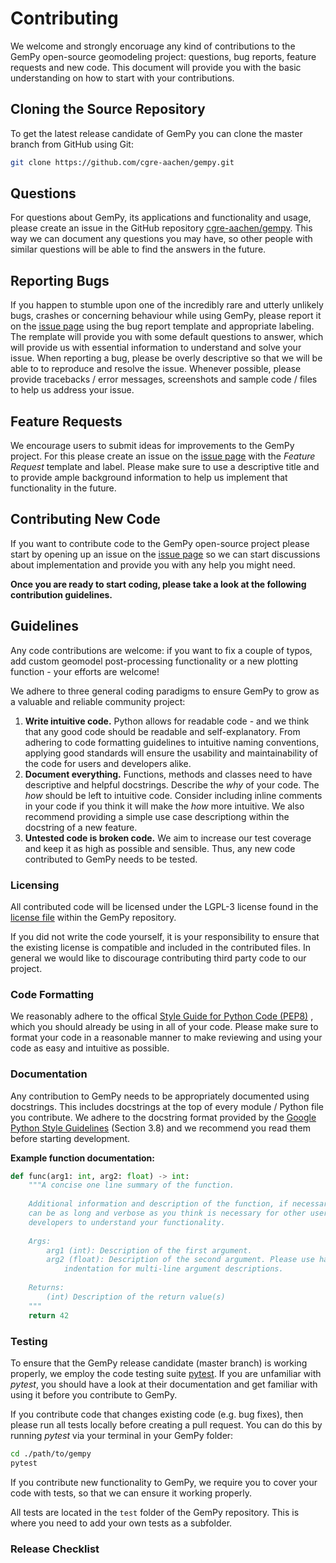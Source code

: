 # Contributing

We welcome and strongly encoruage any kind of contributions to the GemPy 
open-source geomodeling project: questions, bug reports, feature requests and
new code. This document will provide you with the basic understanding on how 
to start with your contributions.

## Cloning the Source Repository

To get the latest release candidate of GemPy you can clone the master branch
from GitHub using Git:

```bash
git clone https://github.com/cgre-aachen/gempy.git
``` 

## Questions

For questions about GemPy, its applications and functionality and usage, please
create an issue in the GitHub repository 
[cgre-aachen/gempy](https://github.com/cgre-aachen/gempy). This way we can 
document any questions you may have, so other people with similar questions 
will be able to find the answers in the future.

## Reporting Bugs

If you happen to stumble upon one of the incredibly rare and utterly unlikely
bugs, crashes or concerning behaviour while using GemPy, please report it on 
the [issue page](https://github.com/cgre-aachen/gempy/issues) using the bug 
report template and appropriate labeling. The remplate will provide you with 
some default questions to answer, which will provide us with essential 
information to understand and solve your issue. When reporting a bug, please be 
overly descriptive so that we will be able to to reproduce and resolve the issue. 
Whenever possible, please provide tracebacks / error messages, screenshots and
sample code / files to help us address your issue.

## Feature Requests

We encourage users to submit ideas for improvements to the GemPy project. For
this please create an issue on the
 [issue page](https://github.com/cgre-aachen/gempy/issues) with the *Feature 
 Request* template and label. Please make sure to use a descriptive title and to
 provide ample background information to help us implement that functionality
 in the future.

## Contributing New Code

If you want to contribute code to the GemPy open-source project please start by
opening up an issue on the [issue page](https://github.com/cgre-aachen/gempy/issues)
so we can start discussions about implementation and provide you with any help 
you might need. 

**Once you are ready to start coding, please take a look at the following 
contribution guidelines.**

## Guidelines

Any code contributions are welcome: if you want to fix a couple of typos, add
custom geomodel post-processing functionality or a new plotting function - your
efforts are welcome! 

We adhere to three general coding paradigms to ensure GemPy to grow as a valuable
and reliable community project:

1. **Write intuitive code.** Python allows for readable code - and we think that
any good code should be readable and self-explanatory. From adhering to code
formatting guidelines to intuitive naming conventions, applying good standards
will ensure the usability and maintainability of the code for users and 
developers alike.
2. **Document everything.** Functions, methods and classes need to have 
descriptive and helpful docstrings. Describe the *why* of your code. The *how*
should be left to intuitive code. Consider including inline comments in your 
code if you think it will make the *how* more intuitive. We also recommend 
providing a simple use case descriptiong within the docstring of a new feature.
3. **Untested code is broken code.** We aim to increase our test coverage and
keep it as high as possible and sensible. Thus, any new code contributed to 
GemPy needs to be tested.

### Licensing

All contributed code will be licensed under the LGPL-3 license found in the
[license file](https://github.com/cgre-aachen/gempy/blob/master/LICENSE) within
the GemPy repository.

If you did not write the code yourself, it is your responsibility to
ensure that the existing license is compatible and included in the contributed
files. In general we would like to discourage contributing third party code to
our project.

### Code Formatting

We reasonably adhere to the offical
 [Style Guide for Python Code (PEP8)](https://www.python.org/dev/peps/pep-0008/)
, which you should already be using in all of your code. Please make sure to 
format your code in a reasonable manner to make reviewing and using your code
as easy and intuitive as possible.

### Documentation

Any contribution to GemPy needs to be appropriately documented using docstrings.
This includes docstrings at the top of every module / Python file you contribute.
We adhere to the docstring format provided by the 
[Google Python Style Guidelines](https://github.com/cgre-aachen/gempy/issues) 
(Section 3.8) and we recommend you read them before starting development.

**Example function documentation:**
```python
def func(arg1: int, arg2: float) -> int:
    """A concise one line summary of the function.
    
    Additional information and description of the function, if necessary. This
    can be as long and verbose as you think is necessary for other users and 
    developers to understand your functionality.
    
    Args:
        arg1 (int): Description of the first argument.
        arg2 (float): Description of the second argument. Please use hanging 
            indentation for multi-line argument descriptions.
    
    Returns:
        (int) Description of the return value(s)
    """
    return 42
```

### Testing

To ensure that the GemPy release candidate (master branch) is working properly, 
we employ the code testing suite [pytest](https://docs.pytest.org/). If you are
unfamiliar with *pytest*, you should have a look at their documentation and get
familiar with using it before you contribute to GemPy.

If you contribute code that changes existing code (e.g. bug fixes), then please
run all tests locally before creating a pull request. You can do this by running
*pytest* via your terminal in your GemPy folder:

```bash
cd ./path/to/gempy
pytest
```

If you contribute new functionality to GemPy, we require you to cover your code
with tests, so that we can ensure it working properly.

All tests are located in the `test` folder of the GemPy repository. This is where
you need to add your own tests as a subfolder. 

### Release Checklist

